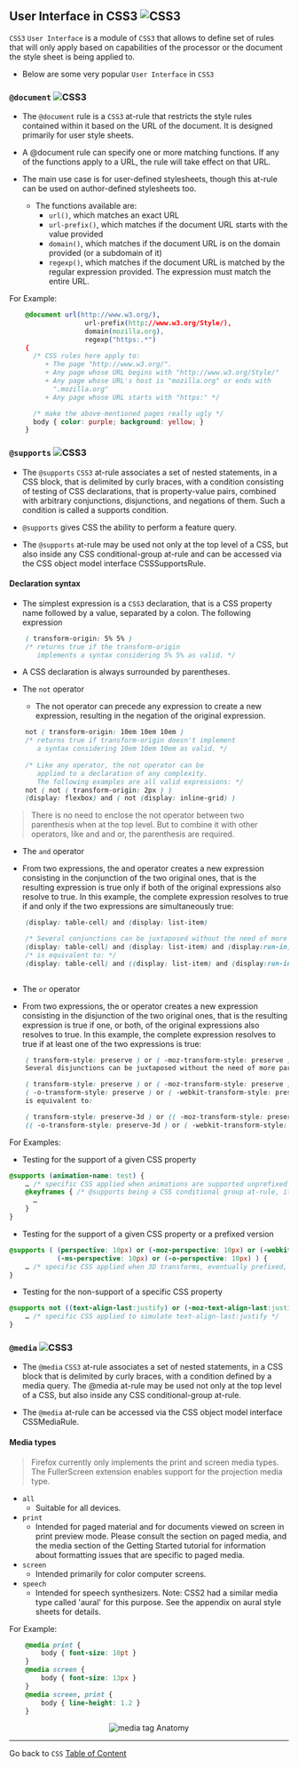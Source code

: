 ## User Interface in CSS3 ![CSS3](http://i.imgur.com/kcw73gq.png)

`CSS3` `User Interface` is a module of `CSS3` that allows to define set of rules that will only apply based on capabilities of the processor or the document the style sheet is being applied to.

- Below are some very popular `User Interface` in `CSS3`

### `@document`  ![CSS3](http://i.imgur.com/kcw73gq.png)
 - The `@document` rule is a `CSS3` at-rule that restricts the style rules contained within it based on the URL of the document. It is designed primarily for user style sheets. 
 - A @document rule can specify one or more matching functions. If any of the functions apply to a URL, the rule will take effect on that URL.
 - The main use case is for user-defined stylesheets, though this at-rule can be used on author-defined stylesheets too.
    
    - The functions available are:
		- `url()`, which matches an exact URL
		- `url-prefix()`, which matches if the document URL starts with the value provided
		- `domain()`, which matches if the document URL is on the domain provided (or a subdomain of it)
		- `regexp()`, which matches if the document URL is matched by the regular expression provided. The expression must match the entire URL.


For Example:

```css
	@document url(http://www.w3.org/),
	               url-prefix(http://www.w3.org/Style/),
	               domain(mozilla.org),
	               regexp("https:.*")
	{
	  /* CSS rules here apply to:
	     + The page "http://www.w3.org/".
	     + Any page whose URL begins with "http://www.w3.org/Style/"
	     + Any page whose URL's host is "mozilla.org" or ends with
	       ".mozilla.org"
	     + Any page whose URL starts with "https:" */

	  /* make the above-mentioned pages really ugly */
	  body { color: purple; background: yellow; }
	}
```


### `@supports` ![CSS3](http://i.imgur.com/kcw73gq.png)

- The `@supports` `CSS3` at-rule associates a set of nested statements, in a CSS block, that is delimited by curly braces, with a condition consisting of testing of CSS declarations, that is property-value pairs, combined with arbitrary conjunctions, disjunctions, and negations of them. Such a condition is called a supports condition.

- `@supports` gives CSS the ability to perform a feature query.

- The `@supports` at-rule may be used not only at the top level of a CSS, but also inside any CSS conditional-group at-rule and can be accessed via the CSS object model interface CSSSupportsRule.


#### Declaration syntax

- The simplest expression is a `CSS3` declaration, that is a CSS property name followed by a value, separated by a colon. The following expression

```css
	( transform-origin: 5% 5% )
	/* returns true if the transform-origin 
	   implements a syntax considering 5% 5% as valid. */
```

- A CSS declaration is always surrounded by parentheses.

- The `not` operator 
	- The not operator can precede any expression to create a new expression, resulting in the negation of the original expression.

```css
	not ( transform-origin: 10em 10em 10em )
    /* returns true if transform-origin doesn't implement 
       a syntax considering 10em 10em 10em as valid. */
    
    /* Like any operator, the not operator can be 
       applied to a declaration of any complexity. 
       The following examples are all valid expressions: */
	not ( not ( transform-origin: 2px ) )
    (display: flexbox) and ( not (display: inline-grid) )
```

> There is no need to enclose the not operator between two parenthesis when at the top level. But to combine it with other operators, like and and or, the parenthesis are required.


- The `and` operator

- From two expressions, the and operator creates a new expression consisting in the conjunction of the two original ones, that is the resulting expression is true only if both of the original expressions also resolve to true. In this example, the complete expression resolves to true if and only if the two expressions are simultaneously true:

```css
	(display: table-cell) and (display: list-item)

	/* Several conjunctions can be juxtaposed without the need of more parenthesis: */
    (display: table-cell) and (display: list-item) and (display:run-in)
	/* is equivalent to: */
	(display: table-cell) and ((display: list-item) and (display:run-in))
	
```


- The `or` operator

- From two expressions, the or operator creates a new expression consisting in the disjunction of the two original ones, that is the resulting expression is true if one, or both, of the original expressions also resolves to true. In this example, the complete expression resolves to true if at least one of the two expressions is true:

```css
	( transform-style: preserve ) or ( -moz-transform-style: preserve )
	Several disjunctions can be juxtaposed without the need of more parenthesis:

	( transform-style: preserve ) or ( -moz-transform-style: preserve ) or 
	( -o-transform-style: preserve ) or ( -webkit-transform-style: preserve  )
	is equivalent to:

	( transform-style: preserve-3d ) or (( -moz-transform-style: preserve-3d ) or 
	(( -o-transform-style: preserve-3d ) or ( -webkit-transform-style: preserve-3d  )))
```

For Examples:

- Testing for the support of a given CSS property

```css
@supports (animation-name: test) {
    … /* specific CSS applied when animations are supported unprefixed */
    @keyframes { /* @supports being a CSS conditional group at-rule, it can includes other relevent at-rules */
      …
    }
}
```

- Testing for the support of a given CSS property or a prefixed version

```css
@supports ( (perspective: 10px) or (-moz-perspective: 10px) or (-webkit-perspective: 10px) or
            (-ms-perspective: 10px) or (-o-perspective: 10px) ) {
    … /* specific CSS applied when 3D transforms, eventually prefixed, are supported */
}
```

- Testing for the non-support of a specific CSS property

```css
@supports not ((text-align-last:justify) or (-moz-text-align-last:justify) ){
    … /* specific CSS applied to simulate text-align-last:justify */
}
```

### `@media` ![CSS3](http://i.imgur.com/kcw73gq.png)

- The `@media` `CSS3` at-rule associates a set of nested statements, in a CSS block that is delimited by curly braces, with a condition defined by a media query. The @media at-rule may be used not only at the top level of a CSS, but also inside any CSS conditional-group at-rule.

- The `@media` at-rule can be accessed via the CSS object model interface CSSMediaRule.

#### Media types

> Firefox currently only implements the print and screen media types.  The FullerScreen extension enables support for the projection media type.

- `all`
    - Suitable for all devices.
- `print`
    - Intended for paged material and for documents viewed on screen in print preview mode. Please consult the section on paged media, and the media section of the Getting Started tutorial for information about formatting issues that are specific to paged media.
- `screen`
    - Intended primarily for color computer screens.
- `speech`
    - Intended for speech synthesizers. Note: CSS2 had a similar media type called 'aural' for this purpose. See the appendix on aural style sheets for details. 

For Example:

```css
	@media print {
		body { font-size: 10pt }
	}
	@media screen {
		body { font-size: 13px }
	}
	@media screen, print {
		body { line-height: 1.2 }
	}
```

<div align="center"><img src="http://i.imgur.com/q3Ack6g.png" align="center" alt="media tag Anatomy" title="media tag Anatomy" /></div>



----
Go back to `CSS` [Table of Content](css.md)
